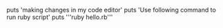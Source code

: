 puts 'making changes in my code editor'
puts 'Use following command to run ruby script'
puts '''ruby hello.rb'''
